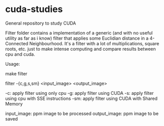 cuda-studies
============

General repository to study CUDA

Filter folder contains a implementation of a generic (and with no useful utility as far as i know) filter that applies some Euclidian distance in a 4-Connected Neighbourhood. It's a filter with a lot of multiplications, square roots, etc. just to make intense computing and compare results between cpu and cuda.

Usage:

make filter

filter -{c,g,s,sm} <input_image> <output_image>

-c: apply filter using only cpu
-g: apply filter using CUDA
-s: apply filter using cpu with SSE instructions
-sm: apply filter using CUDA with Shared Memory

input_image: ppm image to be processed
output_image: ppm image to be saved
